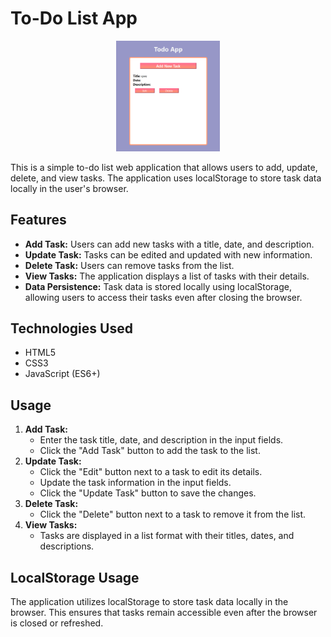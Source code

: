 <h1>To-Do List App</h1>
<p align="center" width="100%">
<img src="representation.png" width="33%" >
</p>
<p>This is a simple to-do list web application that allows users to add, update, delete, and view tasks. The application uses localStorage to store task data locally in the user's browser.</p>

<h2>Features</h2>

<ul>
  <li><strong>Add Task:</strong> Users can add new tasks with a title, date, and description.</li>
  <li><strong>Update Task:</strong> Tasks can be edited and updated with new information.</li>
  <li><strong>Delete Task:</strong> Users can remove tasks from the list.</li>
  <li><strong>View Tasks:</strong> The application displays a list of tasks with their details.</li>
  <li><strong>Data Persistence:</strong> Task data is stored locally using localStorage, allowing users to access their tasks even after closing the browser.</li>
</ul>

<h2>Technologies Used</h2>

<ul>
  <li>HTML5</li>
  <li>CSS3</li>
  <li>JavaScript (ES6+)</li>
</ul>

<h2>Usage</h2>

<ol>
  <li><strong>Add Task:</strong>
    <ul>
      <li>Enter the task title, date, and description in the input fields.</li>
      <li>Click the "Add Task" button to add the task to the list.</li>
    </ul>
  </li>
  <li><strong>Update Task:</strong>
    <ul>
      <li>Click the "Edit" button next to a task to edit its details.</li>
      <li>Update the task information in the input fields.</li>
      <li>Click the "Update Task" button to save the changes.</li>
    </ul>
  </li>
  <li><strong>Delete Task:</strong>
    <ul>
      <li>Click the "Delete" button next to a task to remove it from the list.</li>
    </ul>
  </li>
  <li><strong>View Tasks:</strong>
    <ul>
      <li>Tasks are displayed in a list format with their titles, dates, and descriptions.</li>
    </ul>
  </li>
</ol>
<h2>LocalStorage Usage</h2>

<p>The application utilizes localStorage to store task data locally in the browser. This ensures that tasks remain accessible even after the browser is closed or refreshed.</p>
